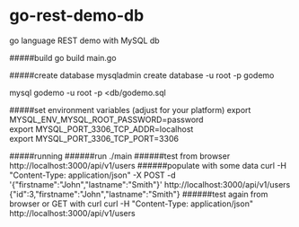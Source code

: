 # go-rest-demo-db
go language REST demo with MySQL db

#####build
go build main.go

#####create database
mysqladmin create database -u root -p godemo

mysql godemo -u root -p <db/godemo.sql

#####set environment variables (adjust for your platform)
export MYSQL_ENV_MYSQL_ROOT_PASSWORD=password  
export MYSQL_PORT_3306_TCP_ADDR=localhost  
export MYSQL_PORT_3306_TCP_PORT=3306

#####running
######run
./main
######test from browser
http://localhost:3000/api/v1/users
######populate with some data
curl -H "Content-Type: application/json" -X POST -d '{"firstname":"John","lastname":"Smith"}' http://localhost:3000/api/v1/users {"id":3,"firstname":"John","lastname":"Smith"}
######test again from browser or GET with curl
curl -H "Content-Type: application/json" http://localhost:3000/api/v1/users
